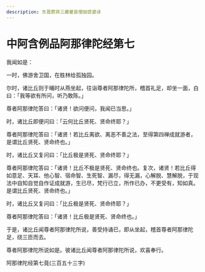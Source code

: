 ```yaml
---
description: 东晋罽宾三藏瞿昙僧伽提婆译
---
```


# 中阿含例品阿那律陀经第七

我闻如是：

一时，佛游舍卫国，在胜林给孤独园。

尔时，诸比丘则于晡时从燕坐起，往诣尊者阿那律陀所，稽首礼足，却坐一面，白曰：「我等欲有所问，听乃敢陈。」

尊者阿那律陀答曰：「诸贤！欲问便问，我闻已当思。」

时，诸比丘即便问曰：「云何比丘贤死、贤命终耶？」

尊者阿那律陀答曰：「诸贤！若比丘离欲、离恶不善之法，至得第四禅成就游者，是谓比丘贤死、贤命终也。」

时，诸比丘又复问曰：「比丘极是贤死、贤命终耶？」

尊者阿那律陀答曰：「诸贤！比丘不极是贤死、贤命终也。复次，诸贤！若比丘得如意足、天耳、他心智、宿命智、生死智、漏尽，得无漏，心解脱、慧解脱，于现法中自知自觉自作证成就游，生已尽，梵行已立，所作已办，不更受有，知如真。是谓比丘贤死、贤命终也。」

时，诸比丘又复问曰：「比丘极是贤死、贤命终耶？」

尊者阿那律陀答曰：「诸贤！比丘极是贤死、贤命终也。」

于是，诸比丘闻尊者阿那律陀所说，善受持诵已，即从坐起，稽首尊者阿那律陀足，绕三匝而去。

尊者阿那律陀所说如是。彼诸比丘闻尊者阿那律陀所说，欢喜奉行。

阿那律陀经第七竟(三百五十三字)
